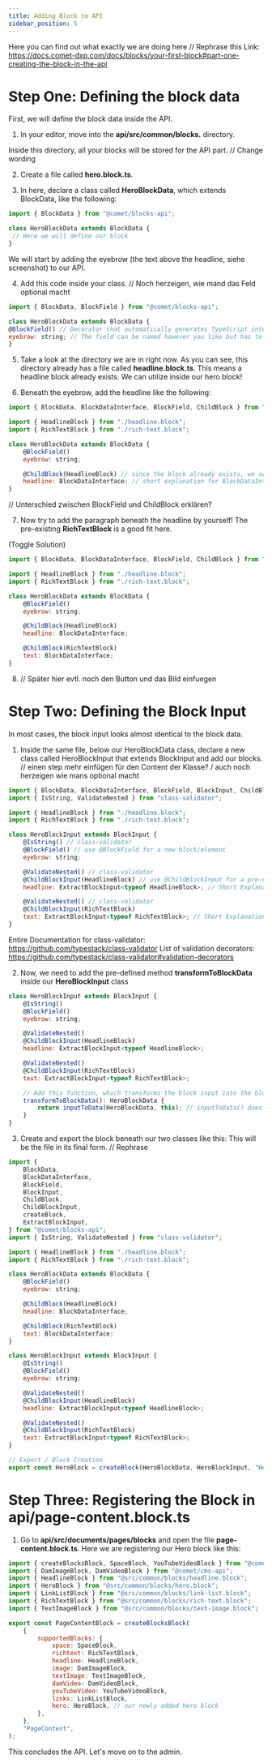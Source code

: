 ```yaml
---
title: Adding Block to API
sidebar_position: 5
---
```


Here you can find out what exactly we are doing here // Rephrase this
Link: https://docs.comet-dxp.com/docs/blocks/your-first-block#part-one-creating-the-block-in-the-api


# Step One: Defining the block data

First, we will define the block data inside the API.

1. In your editor, move into the **api/src/common/blocks.** directory.

Inside this directory, all your blocks will be stored for the API part. // Change wording

2. Create a file called **hero.block.ts**.

3. In here, declare a class called **HeroBlockData**, which extends BlockData, like the following:

```javascript
import { BlockData } from "@comet/blocks-api";

class HeroBlockData extends BlockData {
 // Here we will define our block
}
```

We will start by adding the eyebrow (the text above the headline, siehe screenshot) to our API.

4. Add this code inside your class. // Noch herzeigen, wie mand das Feld optional macht

```javascript
import { BlockData, BlockField } from "@comet/blocks-api";

class HeroBlockData extends BlockData {
@BlockField() // Decorator that automatically generates TypeScript interfaces for the block
eyebrow: string; // The field can be named however you like but has to concide with the name inside X later on.
}
```

5. Take a look at the directory we are in right now.
As you can see, this directory already has a file called **headline.block.ts**. 
This means a headline block already exists. We can utilize inside our hero block!

6. Beneath the eyebrow, add the headline like the following:

```javascript
import { BlockData, BlockDataInterface, BlockField, ChildBlock } from "@comet/blocks-api";

import { HeadlineBlock } from "./headline.block";
import { RichTextBlock } from "./rich-text.block";

class HeroBlockData extends BlockData {
    @BlockField()
    eyebrow: string;

    @ChildBlock(HeadlineBlock) // since the block already exists, we are using @ChildBlock that makes use of the HeadlineBlock
    headline: BlockDataInterface; // short explanation for BlockDataInterface?
}
```

// Unterschied zwischen BlockField und ChildBlock erklären?

7. Now try to add the paragraph beneath the headline by yourself! The pre-existing **RichTextBlock** is a good fit here.

(Toggle Solution)
```javascript
import { BlockData, BlockDataInterface, BlockField, ChildBlock } from "@comet/blocks-api";

import { HeadlineBlock } from "./headline.block";
import { RichTextBlock } from "./rich-text.block";

class HeroBlockData extends BlockData {
    @BlockField()
    eyebrow: string;

    @ChildBlock(HeadlineBlock)
    headline: BlockDataInterface;

    @ChildBlock(RichTextBlock)
    text: BlockDataInterface;
}
```

8. // Später hier evtl. noch den Button und das Bild einfuegen

# Step Two: Defining the Block Input

In most cases, the block input looks almost identical to the block data.

1. Inside the same file, below our HeroBlockData class, declare a new class called HeroBlockInput that extends BlockInput and add our blocks. // einen step mehr einfügen für den Content der Klasse? / auch noch herzeigen wie mans optional macht

```javascript
import { BlockData, BlockDataInterface, BlockField, BlockInput, ChildBlock, ChildBlockInput, ExtractBlockInput } from "@comet/blocks-api";
import { IsString, ValidateNested } from "class-validator";

import { HeadlineBlock } from "./headline.block";
import { RichTextBlock } from "./rich-text.block";

class HeroBlockInput extends BlockInput {
    @IsString() // class-validator
    @BlockField() // use @BlockField for a new block/element
    eyebrow: string;

    @ValidateNested() // class-validator
    @ChildBlockInput(HeadlineBlock) // use @ChildBlockInput for a pre-existent block/element
    headline: ExtractBlockInput<typeof HeadlineBlock>; // Short Explanation here?

    @ValidateNested() // class-validator
    @ChildBlockInput(RichTextBlock)
    text: ExtractBlockInput<typeof RichTextBlock>; // Short Explanation here?
}
```
Entire Documentation for class-validator: https://github.com/typestack/class-validator
List of validation decorators: https://github.com/typestack/class-validator#validation-decorators


2. Now, we need to add the pre-defined method **transformToBlockData** inside our **HeroBlockInput** class

```javascript
class HeroBlockInput extends BlockInput {
    @IsString()
    @BlockField()
    eyebrow: string;

    @ValidateNested()
    @ChildBlockInput(HeadlineBlock)
    headline: ExtractBlockInput<typeof HeadlineBlock>;

    @ValidateNested()
    @ChildBlockInput(RichTextBlock)
    text: ExtractBlockInput<typeof RichTextBlock>;

    // Add this function, which transforms the block input into the block data
    transformToBlockData(): HeroBlockData {
        return inputToData(HeroBlockData, this); // inputToData() does this for us automatically
    }
}
```

3. Create and export the block beneath our two classes like this:
This will be the file in its final form. // Rephrase

```javascript
import {
    BlockData,
    BlockDataInterface,
    BlockField,
    BlockInput,
    ChildBlock,
    ChildBlockInput,
    createBlock,
    ExtractBlockInput,
} from "@comet/blocks-api";
import { IsString, ValidateNested } from "class-validator";

import { HeadlineBlock } from "./headline.block";
import { RichTextBlock } from "./rich-text.block";

class HeroBlockData extends BlockData {
    @BlockField()
    eyebrow: string;

    @ChildBlock(HeadlineBlock)
    headline: BlockDataInterface;

    @ChildBlock(RichTextBlock)
    text: BlockDataInterface;
}

class HeroBlockInput extends BlockInput {
    @IsString()
    @BlockField()
    eyebrow: string;

    @ValidateNested()
    @ChildBlockInput(HeadlineBlock)
    headline: ExtractBlockInput<typeof HeadlineBlock>;

    @ValidateNested()
    @ChildBlockInput(RichTextBlock)
    text: ExtractBlockInput<typeof RichTextBlock>;
}

// Export / Block Creation
export const HeroBlock = createBlock(HeroBlockData, HeroBlockInput, "Hero"); // Where is the name "Hero" utilized?
```

# Step Three: Registering the Block in api/page-content.block.ts
1. Go to **api/src/documents/pages/blocks** and open the file **page-content.block.ts**. Here we are registering our Hero block like this:

```javascript
import { createBlocksBlock, SpaceBlock, YouTubeVideoBlock } from "@comet/blocks-api";
import { DamImageBlock, DamVideoBlock } from "@comet/cms-api";
import { HeadlineBlock } from "@src/common/blocks/headline.block";
import { HeroBlock } from "@src/common/blocks/hero.block";
import { LinkListBlock } from "@src/common/blocks/link-list.block";
import { RichTextBlock } from "@src/common/blocks/rich-text.block";
import { TextImageBlock } from "@src/common/blocks/text-image.block";

export const PageContentBlock = createBlocksBlock(
    {
        supportedBlocks: {
            space: SpaceBlock,
            richtext: RichTextBlock,
            headline: HeadlineBlock,
            image: DamImageBlock,
            textImage: TextImageBlock,
            damVideo: DamVideoBlock,
            youTubeVideo: YouTubeVideoBlock,
            links: LinkListBlock,
            hero: HeroBlock, // our newly added hero block
        },
    },
    "PageContent",
);
```

This concludes the API. Let's move on to the admin.